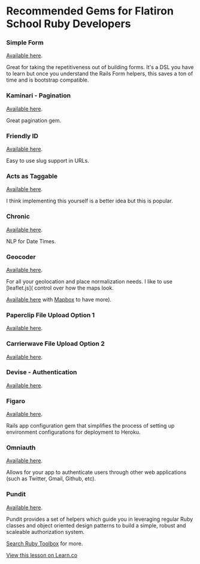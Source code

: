 # Recommended Gems for Flatiron School Ruby Developers

### Simple Form

[Available here](https://github.com/plataformatec/simple_form). 

Great for taking the repetitiveness out of building forms. It's a DSL you have to learn but once you understand the Rails Form helpers, this saves a ton of time and is bootstrap compatible.

### Kaminari - Pagination

[Available here](https://github.com/amatsuda/kaminari). 

Great pagination gem.

### Friendly ID

[Available here](https://github.com/norman/friendly_id). 

Easy to use slug support in URLs.

### Acts as Taggable

[Available here](https://github.com/mbleigh/acts-as-taggable-on). 

I think implementing this yourself is a better idea but this is popular.

### Chronic

[Available here](https://github.com/mojombo/chronic). 

NLP for Date Times.

### Geocoder

[Available here](http://www.rubygeocoder.com/). 

For all your geolocation and place normalization needs. I like to use [leaflet.js]( control over how the maps look.

[Available here](http://leafletjs.com/) with [Mapbox](https://www.mapbox.com/) to have more). 

### Paperclip File Upload Option 1

[Available here](https://github.com/thoughtbot/paperclip). 

### Carrierwave File Upload Option 2

[Available here](https://github.com/carrierwaveuploader). 

### Devise - Authentication

[Available here](https://github.com/plataformatec/devise). 

### Figaro

[Available here](https://github.com/laserlemon/figaro). 

Rails app configuration gem that simplifies the process of setting up environment configurations for deployment to Heroku.

### Omniauth

[Available here](http://intridea.github.io/omniauth/). 

Allows for your app to authenticate users through other web applications (such as Twitter, Gmail, Github, etc).

### Pundit

[Available here](https://github.com/elabs/pundit).

Pundit provides a set of helpers which guide you in leveraging regular Ruby classes and object oriented design patterns to build a simple, robust and scaleable authorization system.

[Search Ruby Toolbox](https://www.ruby-toolbox.com/categories/by_name) for more. 

<a href='https://learn.co/lessons/ruby-popular-gems' data-visibility='hidden'>View this lesson on Learn.co</a>
